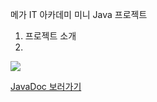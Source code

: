 메가 IT 아카데미 미니 Java 프로젝트

1. 프로젝트 소개
2. 










<div>
	<a href="https://www.youtube.com/watch?v=비디오id" target="_blank"><image src = "https://img.youtube.com/vi/비디오id(우리 영상 주소)/mqdefault.jpg"></a>	

</div>

[JavaDoc 보러가기](https://kimhyeonyoung10.github.io/vgc-project/VGC_Project/index.html)

